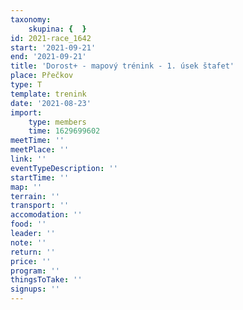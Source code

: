 ```yaml
---
taxonomy:
    skupina: {  }
id: 2021-race_1642
start: '2021-09-21'
end: '2021-09-21'
title: 'Dorost+ - mapový trénink - 1. úsek štafet'
place: Přečkov
type: T
template: trenink
date: '2021-08-23'
import:
    type: members
    time: 1629699602
meetTime: ''
meetPlace: ''
link: ''
eventTypeDescription: ''
startTime: ''
map: ''
terrain: ''
transport: ''
accomodation: ''
food: ''
leader: ''
note: ''
return: ''
price: ''
program: ''
thingsToTake: ''
signups: ''
---
```


